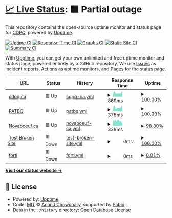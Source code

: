 # [📈 Live Status](https://cdpq.github.io/upptime): <!--live status--> **🟧 Partial outage**

This repository contains the open-source uptime monitor and status page for [CDPQ](http://cdpq.ca/), powered by [Upptime](https://github.com/upptime/upptime).

[![Uptime CI](https://github.com/cdpq/upptime/workflows/Uptime%20CI/badge.svg)](https://github.com/cdpq/upptime/actions?query=workflow%3A%22Uptime+CI%22)
[![Response Time CI](https://github.com/cdpq/upptime/workflows/Response%20Time%20CI/badge.svg)](https://github.com/cdpq/upptime/actions?query=workflow%3A%22Response+Time+CI%22)
[![Graphs CI](https://github.com/cdpq/upptime/workflows/Graphs%20CI/badge.svg)](https://github.com/cdpq/upptime/actions?query=workflow%3A%22Graphs+CI%22)
[![Static Site CI](https://github.com/cdpq/upptime/workflows/Static%20Site%20CI/badge.svg)](https://github.com/cdpq/upptime/actions?query=workflow%3A%22Static+Site+CI%22)
[![Summary CI](https://github.com/cdpq/upptime/workflows/Summary%20CI/badge.svg)](https://github.com/cdpq/upptime/actions?query=workflow%3A%22Summary+CI%22)

With [Upptime](https://upptime.js.org), you can get your own unlimited and free uptime monitor and status page, powered entirely by a GitHub repository. We use [Issues](https://github.com/cdpq/upptime/issues) as incident reports, [Actions](https://github.com/cdpq/upptime/actions) as uptime monitors, and [Pages](https://cdpq.github.io/upptime) for the status page.

<!--start: status pages-->
<!-- This summary is generated by Upptime (https://github.com/upptime/upptime) -->
<!-- Do not edit this manually, your changes will be overwritten -->
<!-- prettier-ignore -->
| URL | Status | History | Response Time | Uptime |
| --- | ------ | ------- | ------------- | ------ |
| <img alt="" src="https://icons.duckduckgo.com/ip3/www.cdpq.ca.ico" height="13"> [cdpq.ca](https://www.cdpq.ca/) | 🟩 Up | [cdpq-ca.yml](https://github.com/cdpq/upptime/commits/HEAD/history/cdpq-ca.yml) | <details><summary><img alt="Response time graph" src="./graphs/cdpq-ca/response-time-week.png" height="20"> 869ms</summary><br><a href="https://cdpq.github.io/upptime/history/cdpq-ca"><img alt="Response time 869" src="https://img.shields.io/endpoint?url=https%3A%2F%2Fraw.githubusercontent.com%2Fcdpq%2Fupptime%2FHEAD%2Fapi%2Fcdpq-ca%2Fresponse-time.json"></a><br><a href="https://cdpq.github.io/upptime/history/cdpq-ca"><img alt="24-hour response time 1271" src="https://img.shields.io/endpoint?url=https%3A%2F%2Fraw.githubusercontent.com%2Fcdpq%2Fupptime%2FHEAD%2Fapi%2Fcdpq-ca%2Fresponse-time-day.json"></a><br><a href="https://cdpq.github.io/upptime/history/cdpq-ca"><img alt="7-day response time 869" src="https://img.shields.io/endpoint?url=https%3A%2F%2Fraw.githubusercontent.com%2Fcdpq%2Fupptime%2FHEAD%2Fapi%2Fcdpq-ca%2Fresponse-time-week.json"></a><br><a href="https://cdpq.github.io/upptime/history/cdpq-ca"><img alt="30-day response time 869" src="https://img.shields.io/endpoint?url=https%3A%2F%2Fraw.githubusercontent.com%2Fcdpq%2Fupptime%2FHEAD%2Fapi%2Fcdpq-ca%2Fresponse-time-month.json"></a><br><a href="https://cdpq.github.io/upptime/history/cdpq-ca"><img alt="1-year response time 869" src="https://img.shields.io/endpoint?url=https%3A%2F%2Fraw.githubusercontent.com%2Fcdpq%2Fupptime%2FHEAD%2Fapi%2Fcdpq-ca%2Fresponse-time-year.json"></a></details> | <details><summary><a href="https://cdpq.github.io/upptime/history/cdpq-ca">100.00%</a></summary><a href="https://cdpq.github.io/upptime/history/cdpq-ca"><img alt="All-time uptime 100.00%" src="https://img.shields.io/endpoint?url=https%3A%2F%2Fraw.githubusercontent.com%2Fcdpq%2Fupptime%2FHEAD%2Fapi%2Fcdpq-ca%2Fuptime.json"></a><br><a href="https://cdpq.github.io/upptime/history/cdpq-ca"><img alt="24-hour uptime 100.00%" src="https://img.shields.io/endpoint?url=https%3A%2F%2Fraw.githubusercontent.com%2Fcdpq%2Fupptime%2FHEAD%2Fapi%2Fcdpq-ca%2Fuptime-day.json"></a><br><a href="https://cdpq.github.io/upptime/history/cdpq-ca"><img alt="7-day uptime 100.00%" src="https://img.shields.io/endpoint?url=https%3A%2F%2Fraw.githubusercontent.com%2Fcdpq%2Fupptime%2FHEAD%2Fapi%2Fcdpq-ca%2Fuptime-week.json"></a><br><a href="https://cdpq.github.io/upptime/history/cdpq-ca"><img alt="30-day uptime 100.00%" src="https://img.shields.io/endpoint?url=https%3A%2F%2Fraw.githubusercontent.com%2Fcdpq%2Fupptime%2FHEAD%2Fapi%2Fcdpq-ca%2Fuptime-month.json"></a><br><a href="https://cdpq.github.io/upptime/history/cdpq-ca"><img alt="1-year uptime 100.00%" src="https://img.shields.io/endpoint?url=https%3A%2F%2Fraw.githubusercontent.com%2Fcdpq%2Fupptime%2FHEAD%2Fapi%2Fcdpq-ca%2Fuptime-year.json"></a></details>
| <img alt="" src="https://icons.duckduckgo.com/ip3/www.patbq.ca.ico" height="13"> [PATBQ](https://www.patbq.ca/) | 🟩 Up | [patbq.yml](https://github.com/cdpq/upptime/commits/HEAD/history/patbq.yml) | <details><summary><img alt="Response time graph" src="./graphs/patbq/response-time-week.png" height="20"> 375ms</summary><br><a href="https://cdpq.github.io/upptime/history/patbq"><img alt="Response time 375" src="https://img.shields.io/endpoint?url=https%3A%2F%2Fraw.githubusercontent.com%2Fcdpq%2Fupptime%2FHEAD%2Fapi%2Fpatbq%2Fresponse-time.json"></a><br><a href="https://cdpq.github.io/upptime/history/patbq"><img alt="24-hour response time 581" src="https://img.shields.io/endpoint?url=https%3A%2F%2Fraw.githubusercontent.com%2Fcdpq%2Fupptime%2FHEAD%2Fapi%2Fpatbq%2Fresponse-time-day.json"></a><br><a href="https://cdpq.github.io/upptime/history/patbq"><img alt="7-day response time 375" src="https://img.shields.io/endpoint?url=https%3A%2F%2Fraw.githubusercontent.com%2Fcdpq%2Fupptime%2FHEAD%2Fapi%2Fpatbq%2Fresponse-time-week.json"></a><br><a href="https://cdpq.github.io/upptime/history/patbq"><img alt="30-day response time 375" src="https://img.shields.io/endpoint?url=https%3A%2F%2Fraw.githubusercontent.com%2Fcdpq%2Fupptime%2FHEAD%2Fapi%2Fpatbq%2Fresponse-time-month.json"></a><br><a href="https://cdpq.github.io/upptime/history/patbq"><img alt="1-year response time 375" src="https://img.shields.io/endpoint?url=https%3A%2F%2Fraw.githubusercontent.com%2Fcdpq%2Fupptime%2FHEAD%2Fapi%2Fpatbq%2Fresponse-time-year.json"></a></details> | <details><summary><a href="https://cdpq.github.io/upptime/history/patbq">100.00%</a></summary><a href="https://cdpq.github.io/upptime/history/patbq"><img alt="All-time uptime 100.00%" src="https://img.shields.io/endpoint?url=https%3A%2F%2Fraw.githubusercontent.com%2Fcdpq%2Fupptime%2FHEAD%2Fapi%2Fpatbq%2Fuptime.json"></a><br><a href="https://cdpq.github.io/upptime/history/patbq"><img alt="24-hour uptime 100.00%" src="https://img.shields.io/endpoint?url=https%3A%2F%2Fraw.githubusercontent.com%2Fcdpq%2Fupptime%2FHEAD%2Fapi%2Fpatbq%2Fuptime-day.json"></a><br><a href="https://cdpq.github.io/upptime/history/patbq"><img alt="7-day uptime 100.00%" src="https://img.shields.io/endpoint?url=https%3A%2F%2Fraw.githubusercontent.com%2Fcdpq%2Fupptime%2FHEAD%2Fapi%2Fpatbq%2Fuptime-week.json"></a><br><a href="https://cdpq.github.io/upptime/history/patbq"><img alt="30-day uptime 100.00%" src="https://img.shields.io/endpoint?url=https%3A%2F%2Fraw.githubusercontent.com%2Fcdpq%2Fupptime%2FHEAD%2Fapi%2Fpatbq%2Fuptime-month.json"></a><br><a href="https://cdpq.github.io/upptime/history/patbq"><img alt="1-year uptime 100.00%" src="https://img.shields.io/endpoint?url=https%3A%2F%2Fraw.githubusercontent.com%2Fcdpq%2Fupptime%2FHEAD%2Fapi%2Fpatbq%2Fuptime-year.json"></a></details>
| <img alt="" src="https://icons.duckduckgo.com/ip3/www.novaboeuf.ca.ico" height="13"> [Novaboeuf.ca](https://www.novaboeuf.ca/) | 🟩 Up | [novaboeuf-ca.yml](https://github.com/cdpq/upptime/commits/HEAD/history/novaboeuf-ca.yml) | <details><summary><img alt="Response time graph" src="./graphs/novaboeuf-ca/response-time-week.png" height="20"> 338ms</summary><br><a href="https://cdpq.github.io/upptime/history/novaboeuf-ca"><img alt="Response time 338" src="https://img.shields.io/endpoint?url=https%3A%2F%2Fraw.githubusercontent.com%2Fcdpq%2Fupptime%2FHEAD%2Fapi%2Fnovaboeuf-ca%2Fresponse-time.json"></a><br><a href="https://cdpq.github.io/upptime/history/novaboeuf-ca"><img alt="24-hour response time 296" src="https://img.shields.io/endpoint?url=https%3A%2F%2Fraw.githubusercontent.com%2Fcdpq%2Fupptime%2FHEAD%2Fapi%2Fnovaboeuf-ca%2Fresponse-time-day.json"></a><br><a href="https://cdpq.github.io/upptime/history/novaboeuf-ca"><img alt="7-day response time 338" src="https://img.shields.io/endpoint?url=https%3A%2F%2Fraw.githubusercontent.com%2Fcdpq%2Fupptime%2FHEAD%2Fapi%2Fnovaboeuf-ca%2Fresponse-time-week.json"></a><br><a href="https://cdpq.github.io/upptime/history/novaboeuf-ca"><img alt="30-day response time 338" src="https://img.shields.io/endpoint?url=https%3A%2F%2Fraw.githubusercontent.com%2Fcdpq%2Fupptime%2FHEAD%2Fapi%2Fnovaboeuf-ca%2Fresponse-time-month.json"></a><br><a href="https://cdpq.github.io/upptime/history/novaboeuf-ca"><img alt="1-year response time 338" src="https://img.shields.io/endpoint?url=https%3A%2F%2Fraw.githubusercontent.com%2Fcdpq%2Fupptime%2FHEAD%2Fapi%2Fnovaboeuf-ca%2Fresponse-time-year.json"></a></details> | <details><summary><a href="https://cdpq.github.io/upptime/history/novaboeuf-ca">98.30%</a></summary><a href="https://cdpq.github.io/upptime/history/novaboeuf-ca"><img alt="All-time uptime 98.30%" src="https://img.shields.io/endpoint?url=https%3A%2F%2Fraw.githubusercontent.com%2Fcdpq%2Fupptime%2FHEAD%2Fapi%2Fnovaboeuf-ca%2Fuptime.json"></a><br><a href="https://cdpq.github.io/upptime/history/novaboeuf-ca"><img alt="24-hour uptime 94.56%" src="https://img.shields.io/endpoint?url=https%3A%2F%2Fraw.githubusercontent.com%2Fcdpq%2Fupptime%2FHEAD%2Fapi%2Fnovaboeuf-ca%2Fuptime-day.json"></a><br><a href="https://cdpq.github.io/upptime/history/novaboeuf-ca"><img alt="7-day uptime 98.30%" src="https://img.shields.io/endpoint?url=https%3A%2F%2Fraw.githubusercontent.com%2Fcdpq%2Fupptime%2FHEAD%2Fapi%2Fnovaboeuf-ca%2Fuptime-week.json"></a><br><a href="https://cdpq.github.io/upptime/history/novaboeuf-ca"><img alt="30-day uptime 98.30%" src="https://img.shields.io/endpoint?url=https%3A%2F%2Fraw.githubusercontent.com%2Fcdpq%2Fupptime%2FHEAD%2Fapi%2Fnovaboeuf-ca%2Fuptime-month.json"></a><br><a href="https://cdpq.github.io/upptime/history/novaboeuf-ca"><img alt="1-year uptime 98.30%" src="https://img.shields.io/endpoint?url=https%3A%2F%2Fraw.githubusercontent.com%2Fcdpq%2Fupptime%2FHEAD%2Fapi%2Fnovaboeuf-ca%2Fuptime-year.json"></a></details>
| <img alt="" src="https://icons.duckduckgo.com/ip3/thissitedoesnotexist.koj.co.ico" height="13"> [Test Broken Site](https://thissitedoesnotexist.koj.co) | 🟥 Down | [test-broken-site.yml](https://github.com/cdpq/upptime/commits/HEAD/history/test-broken-site.yml) | <details><summary><img alt="Response time graph" src="./graphs/test-broken-site/response-time-week.png" height="20"> 0ms</summary><br><a href="https://cdpq.github.io/upptime/history/test-broken-site"><img alt="Response time 0" src="https://img.shields.io/endpoint?url=https%3A%2F%2Fraw.githubusercontent.com%2Fcdpq%2Fupptime%2FHEAD%2Fapi%2Ftest-broken-site%2Fresponse-time.json"></a><br><a href="https://cdpq.github.io/upptime/history/test-broken-site"><img alt="24-hour response time 0" src="https://img.shields.io/endpoint?url=https%3A%2F%2Fraw.githubusercontent.com%2Fcdpq%2Fupptime%2FHEAD%2Fapi%2Ftest-broken-site%2Fresponse-time-day.json"></a><br><a href="https://cdpq.github.io/upptime/history/test-broken-site"><img alt="7-day response time 0" src="https://img.shields.io/endpoint?url=https%3A%2F%2Fraw.githubusercontent.com%2Fcdpq%2Fupptime%2FHEAD%2Fapi%2Ftest-broken-site%2Fresponse-time-week.json"></a><br><a href="https://cdpq.github.io/upptime/history/test-broken-site"><img alt="30-day response time 0" src="https://img.shields.io/endpoint?url=https%3A%2F%2Fraw.githubusercontent.com%2Fcdpq%2Fupptime%2FHEAD%2Fapi%2Ftest-broken-site%2Fresponse-time-month.json"></a><br><a href="https://cdpq.github.io/upptime/history/test-broken-site"><img alt="1-year response time 0" src="https://img.shields.io/endpoint?url=https%3A%2F%2Fraw.githubusercontent.com%2Fcdpq%2Fupptime%2FHEAD%2Fapi%2Ftest-broken-site%2Fresponse-time-year.json"></a></details> | <details><summary><a href="https://cdpq.github.io/upptime/history/test-broken-site">100.00%</a></summary><a href="https://cdpq.github.io/upptime/history/test-broken-site"><img alt="All-time uptime 100.00%" src="https://img.shields.io/endpoint?url=https%3A%2F%2Fraw.githubusercontent.com%2Fcdpq%2Fupptime%2FHEAD%2Fapi%2Ftest-broken-site%2Fuptime.json"></a><br><a href="https://cdpq.github.io/upptime/history/test-broken-site"><img alt="24-hour uptime 100.00%" src="https://img.shields.io/endpoint?url=https%3A%2F%2Fraw.githubusercontent.com%2Fcdpq%2Fupptime%2FHEAD%2Fapi%2Ftest-broken-site%2Fuptime-day.json"></a><br><a href="https://cdpq.github.io/upptime/history/test-broken-site"><img alt="7-day uptime 100.00%" src="https://img.shields.io/endpoint?url=https%3A%2F%2Fraw.githubusercontent.com%2Fcdpq%2Fupptime%2FHEAD%2Fapi%2Ftest-broken-site%2Fuptime-week.json"></a><br><a href="https://cdpq.github.io/upptime/history/test-broken-site"><img alt="30-day uptime 100.00%" src="https://img.shields.io/endpoint?url=https%3A%2F%2Fraw.githubusercontent.com%2Fcdpq%2Fupptime%2FHEAD%2Fapi%2Ftest-broken-site%2Fuptime-month.json"></a><br><a href="https://cdpq.github.io/upptime/history/test-broken-site"><img alt="1-year uptime 100.00%" src="https://img.shields.io/endpoint?url=https%3A%2F%2Fraw.githubusercontent.com%2Fcdpq%2Fupptime%2FHEAD%2Fapi%2Ftest-broken-site%2Fuptime-year.json"></a></details>
| <img alt="" src="https://icons.duckduckgo.com/ip3/vpn.cdpq.ca.ico" height="13"> [forti](https://vpn.cdpq.ca/) | 🟥 Down | [forti.yml](https://github.com/cdpq/upptime/commits/HEAD/history/forti.yml) | <details><summary><img alt="Response time graph" src="./graphs/forti/response-time-week.png" height="20"> 0ms</summary><br><a href="https://cdpq.github.io/upptime/history/forti"><img alt="Response time 0" src="https://img.shields.io/endpoint?url=https%3A%2F%2Fraw.githubusercontent.com%2Fcdpq%2Fupptime%2FHEAD%2Fapi%2Fforti%2Fresponse-time.json"></a><br><a href="https://cdpq.github.io/upptime/history/forti"><img alt="24-hour response time 0" src="https://img.shields.io/endpoint?url=https%3A%2F%2Fraw.githubusercontent.com%2Fcdpq%2Fupptime%2FHEAD%2Fapi%2Fforti%2Fresponse-time-day.json"></a><br><a href="https://cdpq.github.io/upptime/history/forti"><img alt="7-day response time 0" src="https://img.shields.io/endpoint?url=https%3A%2F%2Fraw.githubusercontent.com%2Fcdpq%2Fupptime%2FHEAD%2Fapi%2Fforti%2Fresponse-time-week.json"></a><br><a href="https://cdpq.github.io/upptime/history/forti"><img alt="30-day response time 0" src="https://img.shields.io/endpoint?url=https%3A%2F%2Fraw.githubusercontent.com%2Fcdpq%2Fupptime%2FHEAD%2Fapi%2Fforti%2Fresponse-time-month.json"></a><br><a href="https://cdpq.github.io/upptime/history/forti"><img alt="1-year response time 0" src="https://img.shields.io/endpoint?url=https%3A%2F%2Fraw.githubusercontent.com%2Fcdpq%2Fupptime%2FHEAD%2Fapi%2Fforti%2Fresponse-time-year.json"></a></details> | <details><summary><a href="https://cdpq.github.io/upptime/history/forti">0.01%</a></summary><a href="https://cdpq.github.io/upptime/history/forti"><img alt="All-time uptime 0.01%" src="https://img.shields.io/endpoint?url=https%3A%2F%2Fraw.githubusercontent.com%2Fcdpq%2Fupptime%2FHEAD%2Fapi%2Fforti%2Fuptime.json"></a><br><a href="https://cdpq.github.io/upptime/history/forti"><img alt="24-hour uptime 0.00%" src="https://img.shields.io/endpoint?url=https%3A%2F%2Fraw.githubusercontent.com%2Fcdpq%2Fupptime%2FHEAD%2Fapi%2Fforti%2Fuptime-day.json"></a><br><a href="https://cdpq.github.io/upptime/history/forti"><img alt="7-day uptime 0.01%" src="https://img.shields.io/endpoint?url=https%3A%2F%2Fraw.githubusercontent.com%2Fcdpq%2Fupptime%2FHEAD%2Fapi%2Fforti%2Fuptime-week.json"></a><br><a href="https://cdpq.github.io/upptime/history/forti"><img alt="30-day uptime 0.01%" src="https://img.shields.io/endpoint?url=https%3A%2F%2Fraw.githubusercontent.com%2Fcdpq%2Fupptime%2FHEAD%2Fapi%2Fforti%2Fuptime-month.json"></a><br><a href="https://cdpq.github.io/upptime/history/forti"><img alt="1-year uptime 0.01%" src="https://img.shields.io/endpoint?url=https%3A%2F%2Fraw.githubusercontent.com%2Fcdpq%2Fupptime%2FHEAD%2Fapi%2Fforti%2Fuptime-year.json"></a></details>

<!--end: status pages-->

[**Visit our status website →**](https://cdpq.github.io/upptime)

## 📄 License

- Powered by: [Upptime](https://github.com/upptime/upptime)
- Code: [MIT](./LICENSE) © [Anand Chowdhary](https://anandchowdhary.com), supported by [Pabio](https://pabio.com)
- Data in the `./history` directory: [Open Database License](https://opendatacommons.org/licenses/odbl/1-0/)
